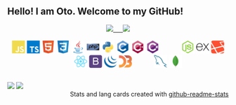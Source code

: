 
## Hello! I am Oto. Welcome to my GitHub!

<div align='center'>
  
  <div>
    <a href="https://github.com/otobraz"> 
    <img height="180rem" src="https://github-readme-stats.vercel.app/api?custom_title=My%20GitHub%20Stats&username=otobraz&count_private=true&show_icons=true&theme=radical&include_all_commits=true"/>
    <span>&emsp;</span>
    <img height="180rem" src="https://github-readme-stats.vercel.app/api/top-langs/?custom_title=My%20Languages&username=otobraz&layout=compact&langs_count=7&theme=radical&langs_count=10"/>
    </a>
    <br><br>
    <img alt="javascript" height="30" width="30" src="https://raw.githubusercontent.com/devicons/devicon/master/icons/javascript/javascript-plain.svg">
    <img alt="typescript" height="30" width="30" src="https://raw.githubusercontent.com/devicons/devicon/master/icons/typescript/typescript-plain.svg">
    <img alt="html" height="30" width="30" src="https://raw.githubusercontent.com/devicons/devicon/master/icons/html5/html5-original.svg">
    <img alt="css" height="30" width="30" src="https://raw.githubusercontent.com/devicons/devicon/master/icons/css3/css3-original.svg">
    <img alt="java" height="30" width="30" src="https://raw.githubusercontent.com/devicons/devicon/master/icons/java/java-original.svg">
    <img alt="php" height="30" width="30" src="https://raw.githubusercontent.com/devicons/devicon/master/icons/php/php-original.svg">
    <img alt="python" height="30" width="30" src="https://raw.githubusercontent.com/devicons/devicon/master/icons/python/python-original.svg">
    <img alt="c" height="30" width="30" src="https://raw.githubusercontent.com/devicons/devicon/master/icons/c/c-original.svg">
    <img alt="cpp" height="30" width="30" src="https://raw.githubusercontent.com/devicons/devicon/master/icons/cplusplus/cplusplus-original.svg">
    <img alt="c#" height="30" width="30" src="https://raw.githubusercontent.com/devicons/devicon/master/icons/csharp/csharp-original.svg">
    <span>&emsp;&emsp;&emsp;</span>
    <img alt="node" height="30" width="30" src="https://raw.githubusercontent.com/devicons/devicon/master/icons/nodejs/nodejs-original.svg">
    <img alt="express" height="30" width="30" src="https://raw.githubusercontent.com/devicons/devicon/master/icons/express/express-original.svg">
    <img alt="laravel" height="30" width="30" src="https://raw.githubusercontent.com/devicons/devicon/master/icons/laravel/laravel-plain.svg">    
    <span>&emsp;&emsp;&emsp;</span> 
    <img alt="react" height="30" width="30" src="https://raw.githubusercontent.com/devicons/devicon/master/icons/react/react-original.svg">
    <img alt="bootstrap" height="30" width="30" src="https://raw.githubusercontent.com/devicons/devicon/master/icons/bootstrap/bootstrap-plain.svg">
    <img alt="jquery" height="30" width="30" src="https://raw.githubusercontent.com/devicons/devicon/master/icons/jquery/jquery-original.svg">
    <img alt="d3" height="30" width="30" src="https://raw.githubusercontent.com/devicons/devicon/master/icons/d3js/d3js-original.svg">
    <span>&emsp;&emsp;&emsp;</span> 
    <img alt="mysql" height="30" width="30" src="https://raw.githubusercontent.com/devicons/devicon/master/icons/mysql/mysql-original.svg">
    <img alt="mongodb" height="30" width="30" src="https://raw.githubusercontent.com/devicons/devicon/master/icons/mongodb/mongodb-original.svg">
  </div>
</div>

##

<div align="left">
  <a href = "mailto:oto.braz@outlook.com"><img src="https://img.shields.io/badge/Outlook-0078D4?style=for-the-badge&logo=microsoft-outlook&logoColor=white" target="_blank"></a>
  <a href="https://www.linkedin.com/in/oto-braz" target="_blank"><img src="https://img.shields.io/badge/-LinkedIn-%230077B5?style=for-the-badge&logo=linkedin&logoColor=white" target="_blank"></a>
</div>
<div align="right">
   <span>Stats and lang cards created with <a href="https://github.com/anuraghazra/github-readme-stats">github-readme-stats</a></span>
</div>
